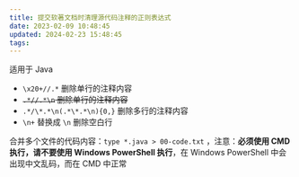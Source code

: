 ```yaml
---
title: 提交软著文档时清理源代码注释的正则表达式
date: 2023-02-09 10:48:45
updated: 2024-02-23 15:48:45
tags:
---
```


适用于 Java 

- `\x20+//.*` 删除单行的注释内容
- ~~`.*//.*\n` 删除单行的注释内容~~
- `.*/\*.*\n(.*\*.*\n){0,}` 删除多行的注释内容
- `\n+` 替换成 `\n` 删除空白行

合并多个文件的代码内容：`type *.java > 00-code.txt` ，注意：**必须使用 CMD 执行，请不要使用 Windows PowerShell 执行**，在 Windows PowerShell 中会出现中文乱码，而在 CMD 中正常
